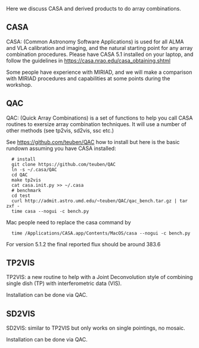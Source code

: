 Here we discuss CASA and derived products to do array combinations.

## CASA

CASA: (Common Astronomy Software Applications) is used for all ALMA
and VLA calibration and imaging, and the natural starting point
for any array combination procedures. Please have CASA 5.1
installed on your laptop, and follow the guidelines in 
https://casa.nrao.edu/casa_obtaining.shtml

Some people have experience with MIRIAD, and we will make a comparison
with MIRIAD procedures and capabilities at some points during the
workshop.

## QAC

QAC: (Quick Array Combinations) is a set of functions to help you
call CASA routines to exersize array combination techniques. It will
use a number of other methods (see tp2vis, sd2vis, ssc etc.)

See https://github.com/teuben/QAC how to install but here is the basic
rundown assuming you have CASA installed:

      # install
      git clone https://github.com/teuben/QAC
      ln -s ~/.casa/QAC 
      cd QAC
      make tp2vis
      cat casa.init.py >> ~/.casa
      # benchmark
      cd test
      curl http://admit.astro.umd.edu/~teuben/QAC/qac_bench.tar.gz | tar zxf -
      time casa --nogui -c bench.py

Mac people need to replace the casa command by

      time /Applications/CASA.app/Contents/MacOS/casa --nogui -c bench.py

For version 5.1.2 the final reported flux should be around 383.6


## TP2VIS

TP2VIS: a new routine to help with a Joint Deconvolution style of
combining single dish (TP) with interferometric data (VIS).

Installation can be done via QAC.


## SD2VIS

SD2VIS: similar to TP2VIS but only works on single pointings, no mosaic.

Installation can be done via QAC.


